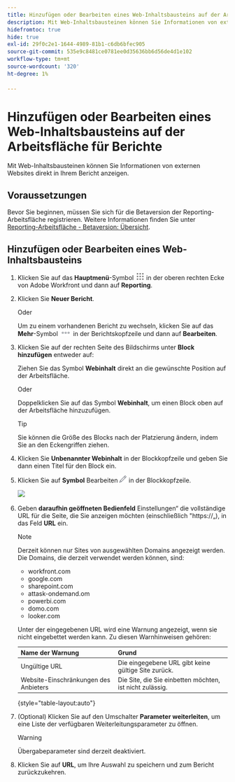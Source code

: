 ```yaml
---
title: Hinzufügen oder Bearbeiten eines Web-Inhaltsbausteins auf der Arbeitsfläche für Berichte
description: Mit Web-Inhaltsbausteinen können Sie Informationen von externen Websites direkt in Ihrem Bericht anzeigen.
hidefromtoc: true
hide: true
exl-id: 29f0c2e1-1644-4989-81b1-c6db6bfec905
source-git-commit: 535e9c8481ce0781ee0d35636bb6d56de4d1e102
workflow-type: tm+mt
source-wordcount: '320'
ht-degree: 1%

---
```


# Hinzufügen oder Bearbeiten eines Web-Inhaltsbausteins auf der Arbeitsfläche für Berichte

Mit Web-Inhaltsbausteinen können Sie Informationen von externen Websites direkt in Ihrem Bericht anzeigen.

## Voraussetzungen

Bevor Sie beginnen, müssen Sie sich für die Betaversion der Reporting-Arbeitsfläche registrieren. Weitere Informationen finden Sie unter [Reporting-Arbeitsfläche - Betaversion: Übersicht](/help/quicksilver/product-announcements/betas/canvas-dashboards-beta/reporting-canvas-beta-overview.md).

## Hinzufügen oder Bearbeiten eines Web-Inhaltsbausteins

1. Klicken Sie auf das **Hauptmenü**-Symbol ![](assets/main-menu-icon.png) in der oberen rechten Ecke von Adobe Workfront und dann auf **Reporting**.
1. Klicken Sie **Neuer Bericht**.

   Oder

   Um zu einem vorhandenen Bericht zu wechseln, klicken Sie auf das **Mehr**-Symbol ![](assets/more-icon-27x15.png) in der Berichtskopfzeile und dann auf **Bearbeiten**.

1. Klicken Sie auf der rechten Seite des Bildschirms unter **Block hinzufügen** entweder auf:

   Ziehen Sie das Symbol **Webinhalt** direkt an die gewünschte Position auf der Arbeitsfläche.

   Oder

   Doppelklicken Sie auf das Symbol **Webinhalt**, um einen Block oben auf der Arbeitsfläche hinzuzufügen.

   >[!TIP]
   >
   >Sie können die Größe des Blocks nach der Platzierung ändern, indem Sie an den Eckengriffen ziehen.

1. Klicken Sie **Unbenannter Webinhalt** in der Blockkopfzeile und geben Sie dann einen Titel für den Block ein.
1. Klicken Sie auf **Symbol** Bearbeiten![](assets/edit-icon.png) in der Blockkopfzeile.

   ![](assets/web-content-block-header-350x76.png)

1. Geben **daraufhin geöffneten Bedienfeld** Einstellungen“ die vollständige URL für die Seite, die Sie anzeigen möchten (einschließlich &quot;https://„), in das Feld **URL** ein.

   >[!NOTE]
   >
   >Derzeit können nur Sites von ausgewählten Domains angezeigt werden. Die Domains, die derzeit verwendet werden können, sind:
   >   
   >   * workfront.com
   >   * google.com
   >   * sharepoint.com
   >   * attask-ondemand.om
   >   * powerbi.com
   >   * domo.com
   >   * looker.com

   Unter der eingegebenen URL wird eine Warnung angezeigt, wenn sie nicht eingebettet werden kann. Zu diesen Warnhinweisen gehören:

   | Name der Warnung | Grund |
   |---|---|
   | Ungültige URL | Die eingegebene URL gibt keine gültige Site zurück. |
   | Website-Einschränkungen des Anbieters | Die Site, die Sie einbetten möchten, ist nicht zulässig. |

   {style="table-layout:auto"}

1. (Optional) Klicken Sie auf den Umschalter **Parameter weiterleiten**, um eine Liste der verfügbaren Weiterleitungsparameter zu öffnen.

   >[!WARNING]
   >
   >Übergabeparameter sind derzeit deaktiviert.

1. Klicken Sie auf **URL**, um Ihre Auswahl zu speichern und zum Bericht zurückzukehren.
